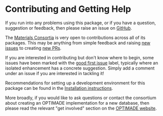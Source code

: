 # Contributing and Getting Help

If you run into any problems using this package, or if you have a question, suggestion or feedback, then please raise an issue on [GitHub](https://github.com/Materials-Consortia/optimade-python-tools/issues/new).

The [Materials Consortia](https://github.com/Materials-Consortia) is very open to contributions across all of its packages.
This may be anything from simple feedback and raising [new issues](https://github.com/Materials-Consortia/optimade-python-tools/issues/new) to creating [new PRs](https://github.com/Materials-Consortia/optimade-python-tools/compare).

If you are interested in contributing but don't know where to begin, some issues have been marked with the [good first issue](https://github.com/Materials-Consortia/optimade-python-tools/labels/good%20first%20issue) label, typically where an isolated enhancement has a concrete suggestion.
Simply add a comment under an issue if you are interested in tackling it!

Recommendations for setting up a development environment for this package can be found in the [Installation instructions](https://www.optimade.org/optimade-python-tools/INSTALL/#full-development-installation).

More broadly, if you would like to ask questions or contact the consortium about creating an OPTIMADE implementation for a new database, then please read the relevant "get involved" section on the [OPTIMADE website](https://www.optimade.org/#get-involved).
